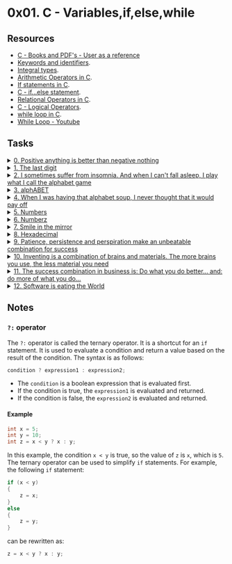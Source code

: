 # 0x01. C - Variables,if,else,while

## Resources

- [C - Books and PDF's - User as a reference](../references)
- [Keywords and identifiers](https://publications.gbdirect.co.uk//c_book/chapter2/keywords_and_identifiers.html).
- [Integral types](https://publications.gbdirect.co.uk//c_book/chapter2/integral_types.html).
- [Arithmetic Operators in C](https://www.tutorialspoint.com/cprogramming/c_arithmetic_operators.htm).
- [If statements in C](https://www.cprogramming.com/tutorial/c/lesson2.html).
- [C - if...else statement](https://www.tutorialspoint.com/cprogramming/if_else_statement_in_c.htm).
- [Relational Operators in C](https://www.tutorialspoint.com/cprogramming/c_relational_operators.htm).
- [C - Logical Operators](https://fresh2refresh.com/c-programming/c-operators-expressions/c-logical-operators/).
- [while loop in C](https://www.tutorialspoint.com/cprogramming/c_while_loop.htm).
- [While Loop - Youtube](https://youtu.be/Ju1LYO9pkaI)

## Tasks

<details>
<summary><a href="./0-positive_or_negative.c">0. Positive anything is better than negative nothing</a></summary><br>

- [Source Code](https://github.com/holbertonschool/0x01.c/blob/master/0-positive_or_negative_c)
- Compile this way: `gcc -Wall -pedantic -Werror -Wextra -std=gnu89 0-positive_or_negative.c -o 0-positive_or_negative`

</details>

<details>
<summary><a href="./1-last_digit.c">1. The last digit</a></summary><br>

- [Source Code](./https://github.com/holbertonschool/0x01.c/blob/master/1-last_digit_c)
- Compile this way: `gcc -Wall -pedantic -Werror -Wextra -std=gnu89 1-last_digit.c -o 1-last_digit`

</details>

<details>
<summary><a href="./2-print_alphabet.c">2. I sometimes suffer from insomnia. And when I can't fall asleep, I play what I call the alphabet game</a></summary><br>

- Compile this way: `gcc -Wall -pedantic -Werror -Wextra -std=gnu89 2-print_alphabet.c -o 2-print_alphabet`

<a href='https://postimg.cc/vghQ59Q3' target='_blank'><img src='https://i.postimg.cc/QCGHGkvG/image.png' border='0' alt='image'/></a>

</details>

<details>
<summary><a href="./3-print_alphabets.c">3. alphABET</a></summary><br>

- Compile this way: `gcc -Wall -pedantic -Werror -Wextra -std=gnu89 3-print_alphabets.c -o 3-print_alphabets`

</details>

<details>
<summary><a href="./4-print_alphabt.c">4. When I was having that alphabet soup, I never thought that it would pay off</a></summary><br>

- Compile this way: `gcc -Wall -pedantic -Werror -Wextra -std=gnu89 4-print_alphabt.c -o 4-print_alphabt`

</details>


<details>
<summary><a href="./5-print_numbers.c">5. Numbers</a></summary><br>

- Compile this way: `gcc -Wall -pedantic -Werror -Wextra -std=gnu89 5-print_numbers.c -o 5-print_numbers`

</details>

<details>
<summary><a href="./6-print_numberz.c">6. Numberz</a></summary><br>

- This [ASCII](https://ascii.cl/) table will help you understand my solution.
    - For this you need to understand that `putchar` holds the decimal representation of the variable.
    - So we add `0 == 48` 48 is the decimal value to our single digit integer to convert it into its character representation.
    - Better explanation [here](https://stackoverflow.com/questions/21255038/what-does-putchar0-num-do)
- Compile this way: `gcc -Wall -pedantic -Werror -Wextra -std=gnu89 6-print_numberz.c -o 6-print_numberz`

</details>

<details>
<summary><a href="./7-print_tebahpla.c">7. Smile in the mirror</a></summary><br>

- Compile this way: `gcc -Wall -pedantic -Werror -Wextra -std=gnu89 7-print_tebahpla.c -o 7-print_tebahpla`

</details>

<details>
<summary><a href="./8-print_base16.c">8. Hexadecimal</a></summary><br>

- Compile this way: `gcc -Wall -pedantic -Werror -Wextra -std=gnu89 8-print_base16.c -o 8-print_base16`

</details>

<details>
<summary><a href="./9-print_comb.c">9. Patience, persistence and perspiration make an unbeatable combination for success</a></summary><br>

- Compile this way: `gcc -Wall -pedantic -Werror -Wextra -std=gnu89 9-print_comb.c -o 9-print_comb`

</details>

<details>
<summary><a href="./100-print_comb3.c">10. Inventing is a combination of brains and materials. The more brains you use, the less material you need</a></summary><br>

- Compile this way: `gcc -Wall -pedantic -Werror -Wextra -std=gnu89 100-print_comb3.c -o 100-print_comb3`

</details>


<details>
<summary><a href="./101-print_comb4.c">11. The success combination in business is: Do what you do better... and: do more of what you do...</a></summary><br>

- Compile this way: `gcc -Wall -pedantic -Werror -Wextra -std=gnu89 101-print_comb4.c -o 101-print_comb4`

</details>


<details>
<summary><a href="./102-print_comb5.c">12. Software is eating the World</a></summary><br>

- Compile this way: `gcc -Wall -pedantic -Werror -Wextra -std=gnu89 102-print_comb5.c -o 102-print_comb5`

</details>

## Notes
### `?:` operator
The `?:` operator is called the ternary operator. It is a shortcut for an `if` statement. It is used to evaluate a condition and return a value based on the result of the condition. The syntax is as follows:

```c
condition ? expression1 : expression2;
```
- The `condition` is a boolean expression that is evaluated first.
- If the condition is true, the `expression1` is evaluated and returned.
- If the condition is false, the `expression2` is evaluated and returned.

#### Example
```c
int x = 5;
int y = 10;
int z = x < y ? x : y;
```
In this example, the condition `x < y` is true, so the value of `z` is `x`, which is `5`. 
The ternary operator can be used to simplify `if` statements. For example, the following `if` statement:
```c
if (x < y)
{
    z = x;
}
else
{
    z = y;
}
```
can be rewritten as:
```c
z = x < y ? x : y;
```
